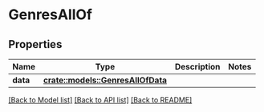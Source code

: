 # GenresAllOf

## Properties

Name | Type | Description | Notes
------------ | ------------- | ------------- | -------------
**data** | [**crate::models::GenresAllOfData**](Genres_allOf_data.md) |  | 

[[Back to Model list]](../README.md#documentation-for-models) [[Back to API list]](../README.md#documentation-for-api-endpoints) [[Back to README]](../README.md)


